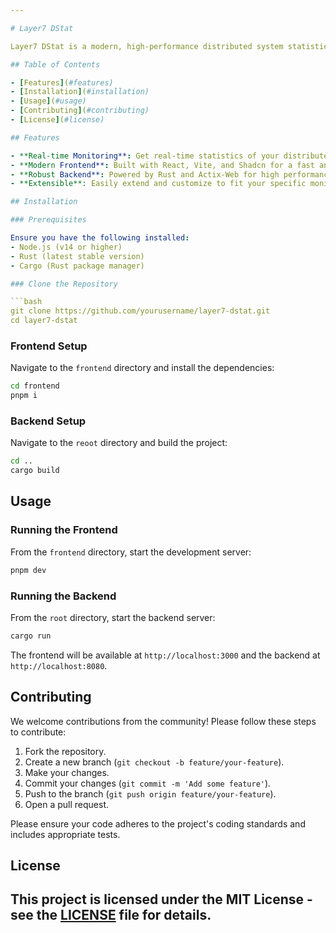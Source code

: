 ```yaml
---

# Layer7 DStat

Layer7 DStat is a modern, high-performance distributed system statistics monitoring tool. This project leverages React with Vite and Shadcn for the frontend, and Actix-Web in Rust for the backend to provide real-time insights into your network's performance.

## Table of Contents

- [Features](#features)
- [Installation](#installation)
- [Usage](#usage)
- [Contributing](#contributing)
- [License](#license)

## Features

- **Real-time Monitoring**: Get real-time statistics of your distributed system's performance.
- **Modern Frontend**: Built with React, Vite, and Shadcn for a fast and responsive user interface.
- **Robust Backend**: Powered by Rust and Actix-Web for high performance and reliability.
- **Extensible**: Easily extend and customize to fit your specific monitoring needs.

## Installation

### Prerequisites

Ensure you have the following installed:
- Node.js (v14 or higher)
- Rust (latest stable version)
- Cargo (Rust package manager)

### Clone the Repository

```bash
git clone https://github.com/yourusername/layer7-dstat.git
cd layer7-dstat
```

### Frontend Setup
Navigate to the `frontend` directory and install the dependencies:

```bash
cd frontend
pnpm i
```

### Backend Setup

Navigate to the `reoot` directory and build the project:
```bash
cd ..
cargo build
```

## Usage

### Running the Frontend

From the `frontend` directory, start the development server:

```bash
pnpm dev
```

### Running the Backend

From the `root` directory, start the backend server:

```bash
cargo run
```

The frontend will be available at `http://localhost:3000` and the backend at `http://localhost:8080`.

## Contributing

We welcome contributions from the community! Please follow these steps to contribute:

1. Fork the repository.
2. Create a new branch (`git checkout -b feature/your-feature`).
3. Make your changes.
4. Commit your changes (`git commit -m 'Add some feature'`).
5. Push to the branch (`git push origin feature/your-feature`).
6. Open a pull request.

Please ensure your code adheres to the project's coding standards and includes appropriate tests.

## License

This project is licensed under the MIT License - see the [LICENSE](LICENSE) file for details.
---
```

